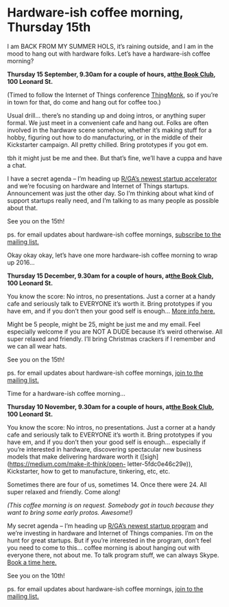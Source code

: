 # Hardware-ish coffee morning, Thursday 15th

I am BACK FROM MY SUMMER HOLS, it’s raining outside, and I am in the mood to
hang out with hardware folks. Let’s have a hardware-ish coffee morning?

**Thursday 15 September, 9.30am for a couple of hours, at[the Book
Club](http://www.wearetbc.com), 100 Leonard St.**

(Timed to follow the Internet of Things conference
[ThingMonk](http://thingmonk.com), so if you’re in town for that, do come and
hang out for coffee too.)

Usual drill… there’s no standing up and doing intros, or anything super
formal. We just meet in a convenient cafe and hang out. Folks are often
involved in the hardware scene somehow, whether it’s making stuff for a hobby,
figuring out how to do manufacturing, or in the middle of their Kickstarter
campaign. All pretty chilled. Bring prototypes if you got em.

tbh it might just be me and thee. But that’s fine, we’ll have a cuppa and have
a chat.

I have a secret agenda – I’m heading up [R/GA’s newest startup
accelerator](http://www.wired.co.uk/article/rga-accelerator-launch-uk) and
we’re focusing on hardware and Internet of Things startups. Announcement was
just the other day. So I’m thinking about what kind of support startups really
need, and I’m talking to as many people as possible about that.

See you on the 15th!

ps. for email updates about hardware-ish coffee mornings, [subscribe to the
mailing list.](http://tinyletter.com/coffeemorning)

Okay okay okay, let’s have one more hardware-ish coffee morning to wrap up
2016…

**Thursday 15 December, 9.30am for a couple of hours, at[the Book
Club](http://www.wearetbc.com), 100 Leonard St.**

You know the score: No intros, no presentations. Just a corner at a handy cafe
and seriously talk to EVERYONE it’s worth it. Bring prototypes if you have em,
and if you don’t then your good self is enough… [More info
here.](http://interconnected.org/home/2016/11/03/coffee_morning)

Might be 5 people, might be 25, might be just me and my email. Feel especially
welcome if you are NOT A DUDE because it’s weird otherwise. All super relaxed
and friendly. I’ll bring Christmas crackers if I remember and we can all wear
hats.

See you on the 15th!

ps. for email updates about hardware-ish coffee mornings, [join to the mailing
list.](http://tinyletter.com/coffeemorning)

Time for a hardware-ish coffee morning…

**Thursday 10 November, 9.30am for a couple of hours, at[the Book
Club](http://www.wearetbc.com), 100 Leonard St.**

You know the score: No intros, no presentations. Just a corner at a handy cafe
and seriously talk to EVERYONE it’s worth it. Bring prototypes if you have em,
and if you don’t then your good self is enough… especially if you’re
interested in hardware, discovering spectacular new business models that make
delivering hardware worth it ([sigh](https://medium.com/make-it-think/open-
letter-5fdc0e46c29e)), Kickstarter, how to get to manufacture, tinkering, etc,
etc.

Sometimes there are four of us, sometimes 14. Once there were 24. All super
relaxed and friendly. Come along!

_(This coffee morning is on request. Somebody got in touch because they want
to bring some early protos. Awesome!)_

My secret agenda – I’m heading up [R/GA’s newest startup
program](http://www.wired.co.uk/article/rga-accelerator-launch-uk) and we’re
investing in hardware and Internet of Things companies. I’m on the hunt for
great startups. But if you’re interested in the program, don’t feel you need
to come to this… coffee morning is about hanging out with everyone there, not
about me. To talk program stuff, we can always Skype. [Book a time
here.](https://rgaiotventurestudioukoh.youcanbook.me)

See you on the 10th!

ps. for email updates about hardware-ish coffee mornings, [join to the mailing
list.](http://tinyletter.com/coffeemorning)
